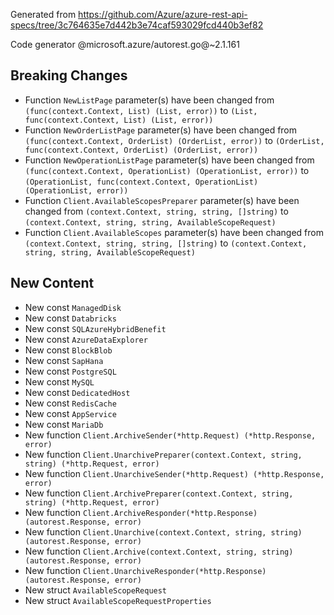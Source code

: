 Generated from https://github.com/Azure/azure-rest-api-specs/tree/3c764635e7d442b3e74caf593029fcd440b3ef82

Code generator @microsoft.azure/autorest.go@~2.1.161

## Breaking Changes

- Function `NewListPage` parameter(s) have been changed from `(func(context.Context, List) (List, error))` to `(List, func(context.Context, List) (List, error))`
- Function `NewOrderListPage` parameter(s) have been changed from `(func(context.Context, OrderList) (OrderList, error))` to `(OrderList, func(context.Context, OrderList) (OrderList, error))`
- Function `NewOperationListPage` parameter(s) have been changed from `(func(context.Context, OperationList) (OperationList, error))` to `(OperationList, func(context.Context, OperationList) (OperationList, error))`
- Function `Client.AvailableScopesPreparer` parameter(s) have been changed from `(context.Context, string, string, []string)` to `(context.Context, string, string, AvailableScopeRequest)`
- Function `Client.AvailableScopes` parameter(s) have been changed from `(context.Context, string, string, []string)` to `(context.Context, string, string, AvailableScopeRequest)`

## New Content

- New const `ManagedDisk`
- New const `Databricks`
- New const `SQLAzureHybridBenefit`
- New const `AzureDataExplorer`
- New const `BlockBlob`
- New const `SapHana`
- New const `PostgreSQL`
- New const `MySQL`
- New const `DedicatedHost`
- New const `RedisCache`
- New const `AppService`
- New const `MariaDb`
- New function `Client.ArchiveSender(*http.Request) (*http.Response, error)`
- New function `Client.UnarchivePreparer(context.Context, string, string) (*http.Request, error)`
- New function `Client.UnarchiveSender(*http.Request) (*http.Response, error)`
- New function `Client.ArchivePreparer(context.Context, string, string) (*http.Request, error)`
- New function `Client.ArchiveResponder(*http.Response) (autorest.Response, error)`
- New function `Client.Unarchive(context.Context, string, string) (autorest.Response, error)`
- New function `Client.Archive(context.Context, string, string) (autorest.Response, error)`
- New function `Client.UnarchiveResponder(*http.Response) (autorest.Response, error)`
- New struct `AvailableScopeRequest`
- New struct `AvailableScopeRequestProperties`
